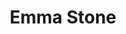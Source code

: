 ---
layout: page_store
id: 3
title: Emma Stone
details: 
contributors: 
 - prikankshitm
facebookurl: 
permalink: /store/3
image: 3.png
---